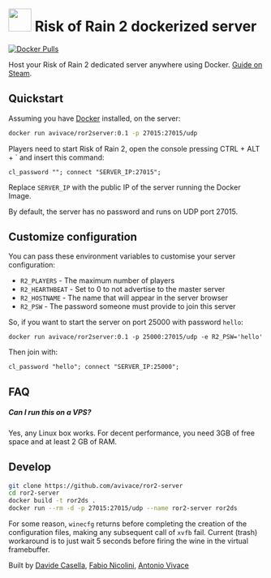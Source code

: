 <h1> <img src="https://i.imgur.com/UIQSMEs.png" height=45> Risk of Rain 2 dockerized server </h1>
 
[![Docker Pulls](https://img.shields.io/docker/pulls/avivace/ror2server?style=flat-square)](https://hub.docker.com/r/avivace/ror2server)

Host your Risk of Rain 2 dedicated server anywhere using Docker. [Guide on Steam](https://steamcommunity.com/sharedfiles/filedetails/?id=2077564253).

## Quickstart

Assuming you have [Docker](https://docs.docker.com/get-docker/) installed, on the server:

```bash
docker run avivace/ror2server:0.1 -p 27015:27015/udp
```

Players need to start Risk of Rain 2, open the console pressing CTRL + ALT + \` and insert this command:

```
cl_password ""; connect "SERVER_IP:27015";
```

Replace `SERVER_IP` with the public IP of the server running the Docker Image.

By default, the server has no password and runs on UDP port 27015. 

## Customize configuration

You can pass these environment variables to customise your server configuration:

- `R2_PLAYERS` - The maximum number of players
- `R2_HEARTHBEAT` - Set to 0 to not advertise to the master server
- `R2_HOSTNAME` - The name that will appear in the server browser
- `R2_PSW` - The password someone must provide to join this server

So, if you want to start the server on port 25000 with password `hello`:

```
docker run avivace/ror2server:0.1 -p 25000:27015/udp -e R2_PSW='hello'
```

Then join with:

```
cl_password "hello"; connect "SERVER_IP:25000";
```

## FAQ

##### Can I run this on a VPS?

Yes, any Linux box works. For decent performance, you need 3GB of free space and at least 2 GB of RAM.

## Develop

```bash
git clone https://github.com/avivace/ror2-server
cd ror2-server
docker build -t ror2ds .
docker run --rm -d -p 27015:27015/udp --name ror2-server ror2ds
```

For some reason, `winecfg` returns before completing the creation of the configuration files, making any subsequent call of `xvfb` fail. Current (trash) workaround is to just wait 5 seconds before firing the wine in the virtual framebuffer.

Built by [Davide Casella](https://github.com/dcasella), [Fabio Nicolini](https://github.com/fnicolini), [Antonio Vivace](https://github.com/avivace)
